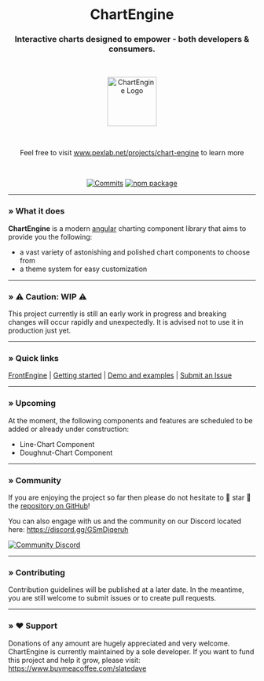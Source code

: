 <h1 align="center">ChartEngine</h1>

<h3 align="center">Interactive charts designed to empower - both developers & consumers.</h3>

<br>

<p align="center">
    <img src="https://i.imgur.com/q5g9oQ9.png" alt="ChartEngine Logo" height="100px"/>
</p>

<br>

<p align="center">
      Feel free to visit <a href="https://www.pexlab.net/projects/chart-engine/introduction">www.pexlab.net/projects/chart-engine</a> to learn more
</p>

<br>

<div align="center">

[![Commits](https://img.shields.io/github/last-commit/pexlab/ngx-chart-engine?label=Updated&logo=github&style=social)](https://github.com/pexlab/ngx-chart-engine/commits/master)
[![npm package](https://img.shields.io/npm/v/@pexlab/ngx-chart-engine?label=Available%20through%20npm&logo=npm&style=social)](https://www.npmjs.com/package/@pexlab/ngx-chart-engine)

</div>

___

### » What it does

**ChartEngine** is a modern [angular](https://angular.io/) charting component library that aims to provide you the following:

- a vast variety of astonishing and polished chart components to choose from
- a theme system for easy customization

___

### » ⚠️ Caution: WIP ⚠️

This project currently is still an early work in progress and breaking changes will occur rapidly and unexpectedly. It
is advised not to use it in production just yet.

___

### » Quick links

[FrontEngine](https://www.pexlab.net/projects/front-engine)
| [Getting started](https://www.pexlab.net/projects/chart-engine/getting-started)
| [Demo and examples](https://www.pexlab.net/projects/chart-engine/showcase)
| [Submit an Issue](https://github.com/pexlab/ngx-chart-engine/issues)

___

### » Upcoming

At the moment, the following components and features are scheduled to be added or already under construction:

- Line-Chart Component
- Doughnut-Chart Component

___

### » Community

If you are enjoying the project so far then please do not hesitate to 🌟 star 🌟
the [repository on GitHub](https://github.com/pexlab/ngx-chart-engine)!

You can also engage with us and the community on our Discord located here: https://discord.gg/GSmDjqeruh

[![Community Discord](https://img.shields.io/discord/894588904626356274?label=Community%20Discord&logo=Discord&style=social)](https://discord.gg/GSmDjqeruh)

___

### » Contributing

Contribution guidelines will be published at a later date. In the meantime, you are still welcome to submit issues or to
create pull requests.

___

### » ❤️ Support

Donations of any amount are hugely appreciated and very welcome. ChartEngine is currently maintained by a sole
developer. If you want to fund this project and help it grow, please visit: https://www.buymeacoffee.com/slatedave